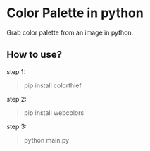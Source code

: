 # Color Palette in python
Grab color palette from an image in python.

<h2>How to use?</h2>

step 1:
> pip install colorthief

step 2:
> pip install webcolors 

step 3:
> python main.py
